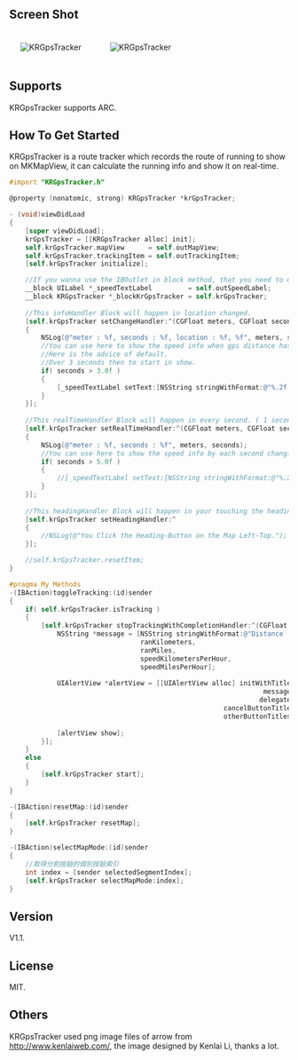 ## Screen Shot

<img src="https://dl.dropbox.com/u/83663874/GitHubs/KRGpsTracker-1.png" alt="KRGpsTracker" title="KRGpsTracker" style="margin: 20px;" class="center" /> &nbsp;
<img src="https://dl.dropbox.com/u/83663874/GitHubs/KRGpsTracker-2.png" alt="KRGpsTracker" title="KRGpsTracker" style="margin: 20px;" class="center" /> 

## Supports

KRGpsTracker supports ARC.

## How To Get Started

KRGpsTracker is a route tracker which records the route of running to show on MKMapView, it can calculate the running info and show it on real-time.

``` objective-c
#import "KRGpsTracker.h"

@property (nonatomic, strong) KRGpsTracker *krGpsTracker;

- (void)viewDidLoad
{
    [super viewDidLoad];
    krGpsTracker = [[KRGpsTracker alloc] init];
    self.krGpsTracker.mapView      = self.outMapView;
    self.krGpsTracker.trackingItem = self.outTrackingItem;
    [self.krGpsTracker initialize];

    //If you wanna use the IBOutlet in block method, that you need to use __block to declare a non-retain object to use.
    __block UILabel *_speedTextLabel         = self.outSpeedLabel;
    __block KRGpsTracker *_blockKrGpsTracker = self.krGpsTracker;
    
    //This infoHandler Block will happen in location changed.
    [self.krGpsTracker setChangeHandler:^(CGFloat meters, CGFloat seconds, CLLocation *location)
    {
        NSLog(@"meter : %f, seconds : %f, location : %f, %f", meters, seconds, location.coordinate.latitude, location.coordinate.longitude);
        //You can use here to show the speed info when gps distance has changed.
        //Here is the advice of default.
        //Over 3 seconds then to start in show.
        if( seconds > 3.0f )
        {
            [_speedTextLabel setText:[NSString stringWithFormat:@"%.2f mi/h", _blockKrGpsTracker.speedMilesPerHour]];
        }
    }];
    
    //This realTimeHandler Block will happen in every second. ( 1 second to fire once. )
    [self.krGpsTracker setRealTimeHandler:^(CGFloat meters, CGFloat seconds)
    {
        NSLog(@"meter : %f, seconds : %f", meters, seconds);
        //You can use here to show the speed info by each second changing.
        if( seconds > 5.0f )
        {
            //[_speedTextLabel setText:[NSString stringWithFormat:@"%.2f mi/h", _blockKrGpsTracker.speedMilesPerHour]];
        }
    }];
    
    //This headingHandler Block will happen in your touching the heading-button on the left-top of map.
    [self.krGpsTracker setHeadingHandler:^
    {
        //NSLog(@"You Click the Heading-Button on the Map Left-Top.");
    }];

    //self.krGpsTracker.resetItem;
}

#pragma My Methods
-(IBAction)toggleTracking:(id)sender
{
    if( self.krGpsTracker.isTracking )
    {
        [self.krGpsTracker stopTrackingWithCompletionHandler:^(CGFloat ranMeters, CGFloat ranKilometers, CGFloat ranMiles, CGFloat speedKilometersPerHour, CGFloat speedMilesPerHour) {
            NSString *message = [NSString stringWithFormat:@"Distance : %.02f km, %.02f mi.\nSpeed: %.02f km/h, %.02f mi/h",
                                 ranKilometers,
                                 ranMiles,
                                 speedKilometersPerHour,
                                 speedMilesPerHour];
            
            UIAlertView *alertView = [[UIAlertView alloc] initWithTitle:@"Route Info."
                                                                message:message
                                                               delegate:self
                                                      cancelButtonTitle:@"Yes"
                                                      otherButtonTitles: nil];
            
            [alertView show];
        }];
    }
    else
    {
        [self.krGpsTracker start];
    }
}

-(IBAction)resetMap:(id)sender
{
    [self.krGpsTracker resetMap];
}

-(IBAction)selectMapMode:(id)sender
{
    //取得分割按鈕的個別按鈕索引
    int index = [sender selectedSegmentIndex];
    [self.krGpsTracker selectMapMode:index];
}
```

## Version

V1.1.

## License

MIT.

## Others

KRGpsTracker used png image files of arrow from http://www.kenlaiweb.com/, the image designed by Kenlai Li, thanks a lot. 